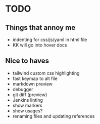 # TODO
## Things that annoy me
- indenting for css/js/yaml in html file
- KK will go into hover docs

## Nice to haves
- tailwind custom css highlighting
- fast keymap to alt file
- markdown preview
- debugger
- git diff (preview)
- Jenkins linting
- show markers
- show usages?
- renaming files and updating references


